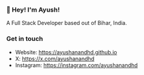 ### 👋  Hey! I'm Ayush!

A Full Stack Developer based out of Bihar, India.

### Get in touch

- Website: https://ayushanandhd.github.io
- X: https://x.com/ayushanandhd
- Instagram: https://instagram.com/ayushanandhd
